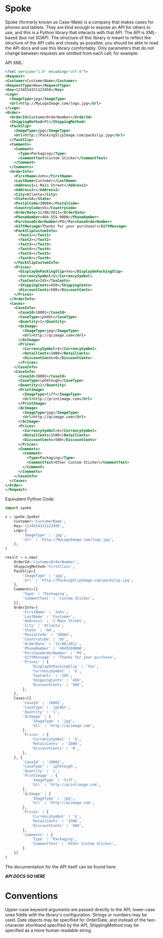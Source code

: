 # Spoke

Spoke (formerly known as Case-Mate) is a company that makes cases for phones
and tablets.  They are kind enough to expose an API for others to use, and
this is a Python library that interacts with that API.  The API is XML-based (but
not SOAP).  The structure of this library is meant to reflect the structure of the
API calls and closely as possible; you should be able to read the API docs and use
this library comfortably.  Only parameters that do not change between requests are
omitted from each call; for example:

API XML:

```xml
<?xml version="1.0" encoding="utf-8"?>
<Request>
<Customer>CustomerName</Customer>
<RequestType>New</RequestType>
<Key>1234554321123450</Key>
<Logo>
  <ImageType>jpg</ImageType>
  <Url>http://MyLogoImage.com/logo.jpg</Url>
</Logo>
<Order>
  <OrderId>CustomerOrderNumber</OrderId>
  <ShippingMethod>FC</ShippingMethod>
  <PackSlip>
    <ImageType>jpg</ImageType>
    <Url>http://PackingSlipImage.com/packslip.jpg</Url>
  </PackSlip>
  <Comments>
    <Comment>
      <Type>Packaging</Type>
      <CommentText>Custom Sticker</CommentText>
    </Comment>
  </Comments>
  <OrderInfo>
    <FirstName>John</FirstName>
    <LastName>Customer</LastName>
    <Address1>1 Main Street</Address1>
    <Address2></Address2>
    <City>Atlanta</City>
    <State>GA</State>
    <PostalCode>30084</PostalCode>
    <CountryCode>US</CountryCode>
    <OrderDate>11/08/2011</OrderDate>
    <PhoneNumber>404-555-9000</PhoneNumber>
    <PurchaseOrderNumber>PO</PurchaseOrderNumber>
    <GiftMessage>Thanks for your purchase!</GiftMessage>
    <PackSlipCustomInfo>
      <Text1></Text1>
      <Text2></Text2>
      <Text3></Text3>
      <Text4></Text4>
      <Text5></Text5>
      <Text6></Text6>
    </PackSlipCustomInfo>
    <Prices>
      <DisplayOnPackingSlip>Yes</DisplayOnPackingSlip>
      <CurrencySymbol>$</CurrencySymbol>
      <TaxCents>245</TaxCents>
      <ShippingCents>450</ShippingCents>
      <DiscountCents>500</DiscountCents>
    </Prices>
  </OrderInfo>
  <Cases>
    <CaseInfo>
      <CaseId>10001</CaseId>
      <CaseType>iph4bt</CaseType>
      <Quantity>1</Quantity>
      <QcImage>
        <ImageType>jpg</ImageType>
        <Url>http://qcimage.com</Url>
      </QcImage>
      <Prices>
        <CurrencySymbol>$</CurrencySymbol>
        <RetailCents>1000</RetailCents>
        <DiscountCents>0</DiscountCents>
      </Prices>
    </CaseInfo>
    <CaseInfo>
      <CaseId>10002</CaseId>
      <CaseType>iph4tough</CaseType>
      <Quantity>1</Quantity>
      <PrintImage>
        <ImageType>tiff</ImageType>
        <Url>http://printimage.com</Url>
      </PrintImage>
      <QcImage>
        <ImageType>jpg</ImageType>
        <Url>http://qcimage.com</Url>
      </QcImage>
      <Prices>
        <CurrencySymbol>$</CurrencySymbol>
        <RetailCents>1500</RetailCents>
        <DiscountCents>500</DiscountCents>
      </Prices>
      <Comments>
        <Comment>
          <Type>Packaging</Type>
          <CommentText>Other Custom Sticker</CommentText>
        </Comment>
      </Comments>
    </CaseInfo>
  </Cases>
</Order>
</Request>
```
    
Equivalent Python Code:

```python
import spoke

s = spoke.Spoke(
    Customer='CustomerName',
    Key='1234554321123450',
    Logo={
        'ImageType' : 'jpg',
        'Url' : 'http://MyLogoImage.com/logo.jpg',
    },
)

result = s.new(
    OrderId='CustomerOrderNumber',
    ShippingMethod='FirstClass',
    PackSlip={
        'ImageType' : 'jpg',
        'Url' : 'http://PackingSlipImage.com/packslip.jpg',
    },
    Comments=[{
        'Type' : 'Packaging',
        'CommentText' : 'Custom Sticker',
    }],
    OrderInfo={
        'FirstName' : 'John',
        'LastName' : 'Customer',
        'Address1' : '1 Main Street',
        'City' : 'Atlanta',
        'State' : 'GA',
        'PostalCode' : '30084',
        'CountryCode' : 'US',
        'OrderDate' : '11/08/2011',
        'PhoneNumber' : '4045559000',
        'PurchaseOrderNumber' : 'PO',
        'GiftMessage' : 'Thanks for your purchase',
        'Prices' : {
            'DisplayOnPackingSlip' : 'Yes',
            'CurrencySymbol' : '$',
            'TaxCents' : '245',
            'ShippingCents' : '450',
            'DiscountCents' : '500',
        },
    },
    Cases=[{
        'CaseId' : '10001',
        'CaseType' : 'iph4bt',
        'Quantity' : '1',
        'QcImage' : {
            'ImageType' : 'jpg',
            'Url' : 'http://qcimage.com',
        },
        'Prices' : {
            'CurrencySymbol' : '$',
            'RetailCents' : '1000',
            'DiscountCents' : '0',
        },
    }, {
        'CaseId' : '10002',
        'CaseType' : 'iph4tough',
        'Quantity' : '1',
        'PrintImage' : {
            'ImageType' : 'tiff',
            'Url' : 'http://printimage.com',
        },
        'QcImage' : {
            'ImageType' : 'jpg',
            'Url' : 'http://qcimage.com',
        },
        'Prices' : {
            'CurrencySymbol' : '$',
            'RetailCents' : '1500',
            'DiscountCents' : '500',
        },
        'Comments' : {
            'Type' : 'Packaging',
            'CommentText' : 'Other Custom Sticker',
        }
    }]
)
```

The documentation for the API itself can be found here:

***API DOCS GO HERE***

# Conventions

Upper-case keyword arguments are passed directly to the API; lower-case ones
fiddle with the library's configuration.  Strings or numbers may be used.
Date objects may be specified for OrderDate, and instead of the two-character
shorthand specified by the API, ShippingMethod may be specified as a more human
readable string.
